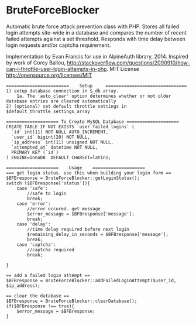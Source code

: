 BruteForceBlocker
=================

Automatic brute force attack prevention class with PHP. Stores all failed login attempts site-wide in a database and compares the
number of recent failed attempts against a set threshold. Responds with time delay between login requests and/or captcha requirement.

Implementation by Evan Francis for use in AlpineAuth library, 2014. 
Inspired by work of Corey Ballou, http://stackoverflow.com/questions/2090910/how-can-i-throttle-user-login-attempts-in-php.
MIT License http://opensource.org/licenses/MIT

    ======================== 	Setup 	  ===============================
	1) setup database connection in $_db array.
		1a. The 'auto_clear' option determines whether or not older database entries are cleared automatically
	2) (optional) set default throttle settings in $default_throttle_settings_array
	
	==================== To Create MySQL Database ====================
	CREATE TABLE IF NOT EXISTS `user_failed_logins` (
	  `id` int(11) NOT NULL AUTO_INCREMENT,
	  `user_id` bigint(20) NOT NULL,
	  `ip_address` int(11) unsigned NOT NULL,
	  `attempted_at` datetime NOT NULL,
	  PRIMARY KEY (`id`)
	) ENGINE=InnoDB  DEFAULT CHARSET=latin1;
	
	==================== 	Usage	 ====================
    === get login status. use this when building your login form ==
 	$BFBresponse = BruteForceBlocker::getLoginStatus();
	switch ($BFBresponse['status']){
		case 'safe':
			//safe to login
			break;
		case 'error':
			//error occured. get message
			$error_message = $BFBresponse['message'];
			break;
		case 'delay':
			//time delay required before next login
			$remaining_delay_in_seconds = $BFBresponse['message'];
			break;
		case 'captcha':
			//captcha required
			break;
		
	}
	
	== add a failed login attempt ==
	$BFBresponse = BruteForceBlocker::addFailedLoginAttempt($user_id, $ip_address);
	
	== clear the database ==
	$BFBresponse = BruteForceBlocker::clearDatabase();
	if($BFBresponse !== true){
		$error_message = $BFBresponse;
	}
 
